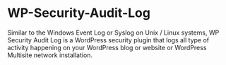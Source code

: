 WP-Security-Audit-Log
=====================

Similar to the Windows Event Log or Syslog on Unix / Linux systems, WP Security Audit Log is a WordPress security plugin that logs all type of activity happening on your WordPress blog or website or WordPress Multisite network installation.
